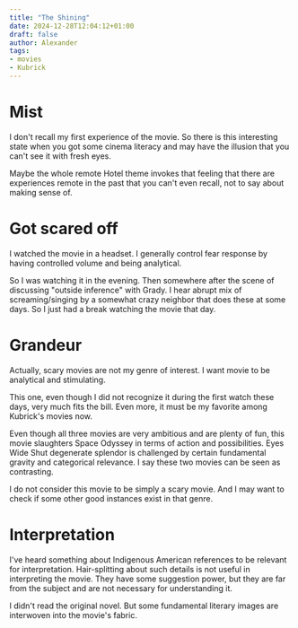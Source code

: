 ```yaml
---
title: "The Shining"
date: 2024-12-28T12:04:12+01:00
draft: false
author: Alexander
tags:
- movies
- Kubrick
---
```


# Mist

I don't recall my first experience of the movie.
So there is this interesting state when you got some cinema literacy and
may have the illusion that you can't see it with fresh eyes.

Maybe the whole remote Hotel theme invokes that feeling that there
are experiences remote in the past that you can't even recall, not to say about making sense of.

# Got scared off

I watched the movie in a headset.
I generally control fear response by having controlled volume and being analytical.

So I was watching it in the evening.
Then somewhere after the scene of discussing "outside inference" with Grady.
I hear abrupt mix of screaming/singing by a somewhat crazy neighbor that does these at some days.
So I just had a break watching the movie that day.

# Grandeur

Actually, scary movies are not my genre of interest.
I want movie to be analytical and stimulating.

This one, even though I did not recognize it during the first watch these days, very much fits the bill.
Even more, it must be my favorite among Kubrick's movies now.

Even though all three movies are very ambitious and are plenty of fun,
this movie slaughters Space Odyssey in terms of action and possibilities.
Eyes Wide Shut degenerate splendor is challenged by certain fundamental gravity and categorical relevance.
I say these two movies can be seen as contrasting.

I do not consider this movie to be simply a scary movie.
And I may want to check if some other good instances exist in that genre.

# Interpretation

I've heard something about Indigenous American references to be relevant for interpretation.
Hair-splitting about such details is not useful in interpreting the movie.
They have some suggestion power, but they are far from the subject and are not necessary for understanding it.

I didn't read the original novel.
But some fundamental literary images are interwoven into the movie's fabric.
